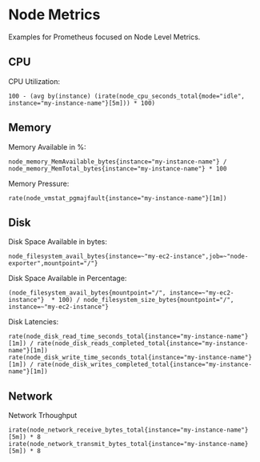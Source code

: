# Node Metrics

Examples for Prometheus focused on Node Level Metrics.

## CPU

CPU Utilization:

```
100 - (avg by(instance) (irate(node_cpu_seconds_total{mode="idle", instance="my-instance-name"}[5m])) * 100) 
```

## Memory

Memory Available in %:

```
node_memory_MemAvailable_bytes{instance="my-instance-name"} / node_memory_MemTotal_bytes{instance="my-instance-name"} * 100
```

Memory Pressure:

```
rate(node_vmstat_pgmajfault{instance="my-instance-name"}[1m])
```

## Disk

Disk Space Available in bytes:

```
node_filesystem_avail_bytes{instance=~"my-ec2-instance",job=~"node-exporter",mountpoint="/"}
```

Disk Space Available in Percentage:

```
(node_filesystem_avail_bytes{mountpoint="/", instance=~"my-ec2-instance"}  * 100) / node_filesystem_size_bytes{mountpoint="/", instance=~"my-ec2-instance"} 
```

Disk Latencies:

```
rate(node_disk_read_time_seconds_total{instance="my-instance-name"}[1m]) / rate(node_disk_reads_completed_total{instance="my-instance-name"}[1m])
rate(node_disk_write_time_seconds_total{instance="my-instance-name"}[1m]) / rate(node_disk_writes_completed_total{instance="my-instance-name"}[1m])
```

## Network

Network Trhoughput

```
irate(node_network_receive_bytes_total{instance="my-instance-name"}[5m]) * 8
irate(node_network_transmit_bytes_total{instance="my-instance-name}[5m]) * 8
```

